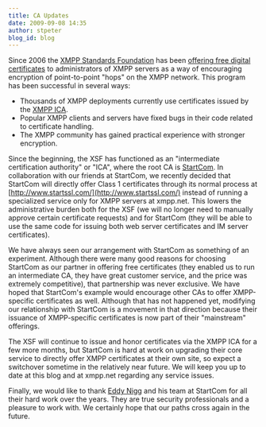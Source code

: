 ```yaml
---
title: CA Updates
date: 2009-09-08 14:35
author: stpeter
blog_id: blog
---
```


Since 2006 the [XMPP Standards Foundation](http://xmpp.org/) has been [offering free digital certificates](http://blog.xmpp.org/index.php/2007/02/practical-network-security/) to administrators of XMPP servers as a way of encouraging encryption of point-to-point "hops" on the XMPP network. This program has been successful in several ways:

-   Thousands of XMPP deployments currently use certificates issued by the [XMPP ICA](https://xmpp.net/).
-   Popular XMPP clients and servers have fixed bugs in their code related to certificate handling.
-   The XMPP community has gained practical experience with stronger encryption.

Since the beginning, the XSF has functioned as an "intermediate certification authority" or "ICA", where the root CA is [StartCom](http://www.startssl.com/). In collaboration with our friends at StartCom, we recently decided that StartCom will directly offer Class 1 certificates through its normal process at [http://www.startssl.com/](http://www.startssl.com/) instead of running a specialized service only for XMPP servers at xmpp.net. This lowers the administrative burden both for the XSF (we will no longer need to manually approve certain certificate requests) and for StartCom (they will be able to use the same code for issuing both web server certificates and IM server certificates).

We have always seen our arrangement with StartCom as something of an experiment. Although there were many good reasons for choosing StartCom as our partner in offering free certificates (they enabled us to run an intermediate CA, they have great customer service, and the price was extremely competitive), that partnership was never exclusive. We have hoped that StartCom's example would encourage other CAs to offer XMPP-specific certificates as well. Although that has not happened yet, modifying our relationship with StartCom is a movement in that direction because their issuance of XMPP-specific certificates is now part of their "mainstream" offerings.

The XSF will continue to issue and honor certificates via the XMPP ICA for a few more months, but StartCom is hard at work on upgrading their core service to directly offer XMPP certificates at their own site, so expect a switchover sometime in the relatively near future. We will keep you up to date at this blog and at xmpp.net regarding any service issues.

Finally, we would like to thank [Eddy Nigg](https://blog.startcom.org/) and his team at StartCom for all their hard work over the years. They are true security professionals and a pleasure to work with. We certainly hope that our paths cross again in the future.
